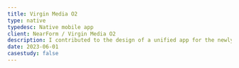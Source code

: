 ```yaml
---
title: Virgin Media O2
type: native
typedesc: Native mobile app
client: NearForm / Virgin Media O2
description: I contributed to the design of a unified app for the newly merged Virgin Media and O2 businesses, streamlining and combining a range of previously separate consumer-facing applications.
date: 2023-06-01
casestudy: false
---
```

